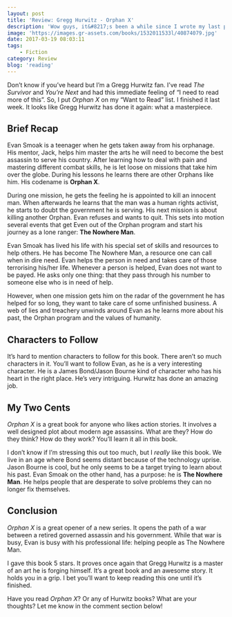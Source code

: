```yaml
---
layout: post
title: 'Review: Gregg Hurwitz - Orphan X'
description: 'Wow guys, it&#8217;s been a while since I wrote my last post. I&#8217;ve been busy and I&#8217;ve taken longer books to read. But enough with those excuses. Time to give you something useful.'
image: 'https://images.gr-assets.com/books/1532011533l/40874079.jpg'
date: 2017-03-19 08:03:11
tags:
    - Fiction
category: Review
blog: 'reading'
---
```

Don&#8217;t know if you&#8217;ve heard but I&#8217;m a Gregg Hurwitz fan. I&#8217;ve read _The Survivor_ and _You&#8217;re Next_ and had this immediate feeling of &#8220;I need to read more of this&#8221;. So, I put <em>Orphan X</em> on my &#8220;Want to Read&#8221; list. I finished it last week. It looks like Gregg Hurwitz has done it again: what a masterpiece.

## Brief Recap

Evan Smoak is a teenager when he gets taken away from his orphanage. His mentor, Jack, helps him master the arts he will need to become the best assassin to serve his country. After learning how to deal with pain and mastering different combat skills, he is let loose on missions that take him over the globe. During his lessons he learns there are other Orphans like him. His codename is **Orphan X**.

During one mission, he gets the feeling he is appointed to kill an innocent man. When afterwards he learns that the man was a human rights activist, he starts to doubt the government he is serving. His next mission is about killing another Orphan. Evan refuses and wants to quit. This sets into motion several events that get Even out of the Orphan program and start his journey as a lone ranger: **The Nowhere Man**.



Evan Smoak has lived his life with his special set of skills and resources to help others. He has become The Nowhere Man, a resource one can call when in dire need. Evan helps the person in need and takes care of those terrorising his/her life. Whenever a person is helped, Evan does not want to be payed. He asks only one thing: that they pass through his number to someone else who is in need of help.

However, when one mission gets him on the radar of the government he has helped for so long, they want to take care of some unfinished business. A web of lies and treachery unwinds around Evan as he learns more about his past, the Orphan program and the values of humanity.

## Characters to Follow

It&#8217;s hard to mention characters to follow for this book. There aren&#8217;t so much characters in it. You&#8217;ll want to follow Evan, as he is a very interesting character. He is a James Bond/Jason Bourne kind of character who has his heart in the right place. He&#8217;s very intriguing. Hurwitz has done an amazing job.

## My Two Cents

<em>Orphan X</em> is a great book for anyone who likes action stories. It involves a well designed plot about modern age assassins. What are they? How do they think? How do they work? You&#8217;ll learn it all in this book.

I don&#8217;t know if I&#8217;m stressing this out too much, but I _really_ like this book. We live in an age where Bond seems distant because of the technology uprise. Jason Bourne is cool, but he only seems to be a target trying to learn about his past. Evan Smoak on the other hand, has a purpose: he is **The Nowhere Man**. He helps people that are desperate to solve problems they can no longer fix themselves.

## Conclusion

<em>Orphan X</em> is a great opener of a new series. It opens the path of a war between a retired governed assassin and his government. While that war is busy, Evan is busy with his professional life: helping people as The Nowhere Man.

I gave this book 5 stars. It proves once again that Gregg Hurwitz is a master of an art he is forging himself. It&#8217;s a great book and an awesome story. It holds you in a grip. I bet you&#8217;ll want to keep reading this one until it&#8217;s finished.

Have you read <em>Orphan X</em>? Or any of Hurwitz books? What are your thoughts? Let me know in the comment section below!